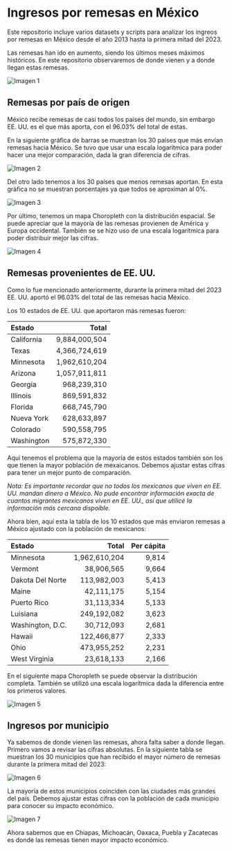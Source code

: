 # Ingresos por remesas en México

Este repositorio incluye varios datasets y scripts para analizar los ingreos por remesas en México desde el año 2013 hasta la primera mitad del 2023.

Las remesas han ido en aumento, siendo los últimos meses máximos históricos. En este repositorio observaremos de donde vienen y a donde llegan estas remesas.

![Imagen 1](./imgs/remesas_mensuales.png)

## Remesas por país de origen

México recibe remesas de casi todos los países del mundo, sin embargo EE. UU. es el que más aporta, con el 96.03% del total de estas.

En la siguiente gráfica de barras se muestran los 30 países que más envían remesas hacia México. Se tuvo que usar una escala logarítmica para poder hacer una mejor comparación, dada la gran diferencia de cifras.

![Imagen 2](./imgs/remesas_pais_top.png)

Del otro lado tenemos a los 30 países que menos remesas aportan. En esta gráfica no se muestran porcentajes ya que todos se aproximan al 0%.

![Imagen 3](./imgs/remesas_pais_bottom.png)

Por último, tenemos un mapa Choropleth con la distribución espacial. Se puede apreciar que la mayoría de las remesas provienen de América y Europa occidental. También se se hizo uso de una escala logarítmica para poder distribuir mejor las cifras.

![Imagen 4](./imgs/mapa_paises.png)

## Remesas provenientes de EE. UU.

Como lo fue mencionado anteriormente, durante la primera mitad del 2023 EE. UU. aportó el 96.03% del total de las remesas hacia México.

Los 10 estados de EE. UU. que aportaron más remesas fueron:

| Estado     |         Total |
|:-----------|--------------:|
| California | 9,884,000,504 |
| Texas      | 4,366,724,619 |
| Minnesota  | 1,962,610,204 |
| Arizona    | 1,057,911,811 |
| Georgia    |   968,239,310 |
| Illinois   |   869,591,832 |
| Florida    |   668,745,790 |
| Nueva York |   628,633,897 |
| Colorado   |   590,558,795 |
| Washington |   575,872,330 |

Aquí tenemos el problema que la mayoría de estos estados también son los que tienen la mayor población de mexaicanos. Debemos ajustar estas cifras para tener un mejor punto de comparación.

*Nota: Es importante recordar que no todos los mexicanos que viven en EE. UU. mandan dinero a México. No pude encontrar información exacta de cuantos migrantes mexicanos viven en EE. UU., así que utilicé la información más cercana dispoible.*

Ahora bien, aquí esta la tabla de los 10 estados que más enviaron remesas a México ajustado con la población de mexicanos:

| Estado           |         Total |  Per cápita |
|:-----------------|--------------:|---------:|
| Minnesota        | 1,962,610,204 |    9,814 |
| Vermont          |    38,906,565 |    9,664 |
| Dakota Del Norte |   113,982,003 |    5,413 |
| Maine            |    42,111,175 |    5,154 |
| Puerto Rico      |    31,113,334 |    5,133 |
| Luisiana         |   249,192,082 |    3,623 |
| Washington, D.C. |    30,712,093 |    2,681 |
| Hawaii           |   122,466,877 |    2,333 |
| Ohio             |   473,955,252 |    2,231 |
| West Virginia    |    23,618,133 |    2,166 |

En el siguiente mapa Choropleth se puede observar la distribución completa. También se utilizó una escala logarítmica dada la diferencia entre los primeros valores.

![Imagen 5](./imgs/mapa_usa.png)

## Ingresos por municipio

Ya sabemos de donde vienen las remesas, ahora falta saber a donde llegan. Primero vamos a revisar las cifras absolutas. En la siguiente tabla se muestran los 30 municipios que han recibido el mayor número de remesas durante la primera mitad del 2023:

![Imagen 6](./imgs/tabla_absolutos.png)

La mayoría de estos municipios coinciden con las ciudades más grandes del país. Debemos ajustar estas cifras con la población de cada municipio para conocer su impacto económico.

![Imagen 7](./imgs/tabla_capita.png)

Ahora sabemos que en Chiapas, Michoacán, Oaxaca, Puebla y Zacatecas es donde las remesas tienen mayor impacto económico.


